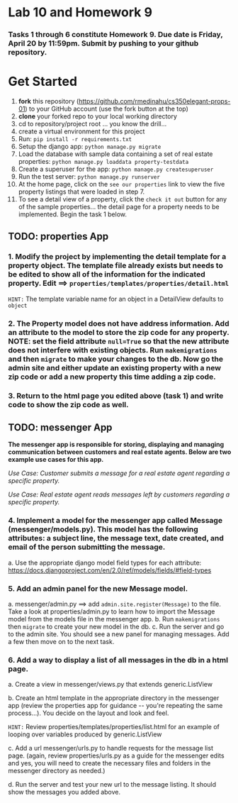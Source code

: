 Lab 10 and Homework 9
====

### Tasks 1 through 6 constitute Homework 9. __Due date is Friday, April 20__ by 11:59pm. Submit by pushing to your github repository.

# Get Started
1. __fork__ this repository (https://github.com/rmedinahu/cs350elegant-props-01) to your GitHub account (use the fork button at the top)
2. __clone__ your forked repo to your local working directory
3. cd to repository/project root
... you know the drill...
4. create a virtual environment for this project
5. Run: `pip install -r requirements.txt`
6. Setup the django app: `python manage.py migrate`
7. Load the database with sample data containing a set of real estate properties: `python manage.py loaddata property-testdata`
8. Create a superuser for the app: `python manage.py createsuperuser`
9. Run the test server: `python manage.py runserver`
10. At the home page, click on the `see our properties` link to view the five property listings that were loaded in step 7.
11. To see a detail view of a property, click the `check it out` button for any of the sample properties... the detail page for a property needs to be implemented. Begin the task 1 below.

TODO: properties App
----

### 1. Modify the project by implementing the detail template for a property object. The template file already exists but needs to be edited to show all of the information for the indicated property. Edit ==> `properties/templates/properties/detail.html`

`HINT:` The template variable name for an object in a DetailView defaults to `object`

### 2. The Property model does not have address information. Add an attribute to the model to store the zip code for any property. NOTE: set the field attribute `null=True` so that the new attribute does not interfere with existing objects. Run `makemigrations` and then `migrate` to make your changes to the db. Now go the admin site and either update an existing property with a new zip code or add a new property this time adding a zip code.

### 3. Return to the html page you edited above (task 1) and write code to show the zip code as well.

TODO: messenger App
----
__The messenger app is responsible for storing, displaying and managing communication between customers and real estate agents. Below are two example use cases for this app.__

_Use Case: Customer submits a message for a real estate agent regarding a specific property._

_Use Case: Real estate agent reads messages left by customers regarding a specific property._


### 4. Implement a model for the messenger app called __Message__ (messenger/models.py). This model has the following attributes: a subject line, the message text, date created, and email of the person submitting the message. 

a. Use the appropriate django model field types for each attribute: https://docs.djangoproject.com/en/2.0/ref/models/fields/#field-types

### 5. Add an admin panel for the new Message model.

a. messenger/admin.py ==> add `admin.site.register(Message)` to the file. Take a look at properties/admin.py to learn how to import the Message model from the models file in the messenger app.
b. Run `makemigrations` then `migrate` to create your new model in the db.
c. Run the server and go to the admin site. You should see a new panel for managing messages. Add a few then move on to the next task.

### 6. Add a way to display a list of all messages in the db in a html page.

a. Create a view in messenger/views.py that extends generic.ListView

b. Create an html template in the appropriate directory in the messenger app (review the properties app for guidance -- you're repeating the same process...). You decide on the layout and look and feel.

`HINT:` Review properties/templates/properties/list.html for an example of looping over variables produced by generic.ListView

c. Add a url messenger/urls.py to handle requests for the message list page. (again, review properties/urls.py as a guide for the messenger edits and yes, you will need to create the necessary files and folders in the messenger directory as needed.)

d. Run the server and test your new url to the message listing. It should show the messages you added above.






